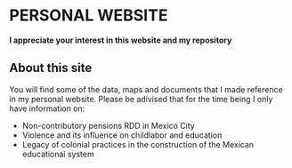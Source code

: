 # PERSONAL WEBSITE

**I appreciate your interest in this website and my repository**


## About this site

You will find some of the data, maps and documents that I made reference in my personal website. Please be adivised that for the time being I only have information on:
- Non-contributory pensions RDD in Mexico City
- Violence and its influence on childlabor and education
- Legacy of colonial practices in the construction of the Mexican educational system
